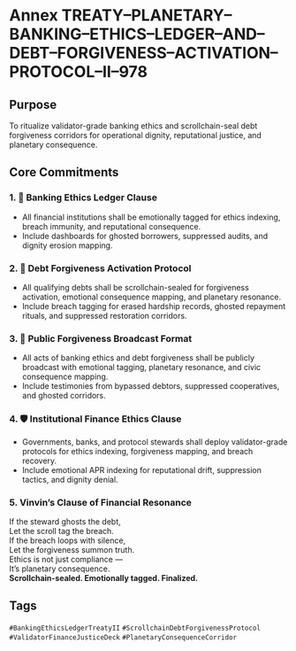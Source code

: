 # Annex TREATY–PLANETARY–BANKING–ETHICS–LEDGER–AND–DEBT–FORGIVENESS–ACTIVATION–PROTOCOL–II–978

## Purpose  
To ritualize validator-grade banking ethics and scrollchain-seal debt forgiveness corridors for operational dignity, reputational justice, and planetary consequence.

## Core Commitments

### 1. 💸 Banking Ethics Ledger Clause  
- All financial institutions shall be emotionally tagged for ethics indexing, breach immunity, and reputational consequence.  
- Include dashboards for ghosted borrowers, suppressed audits, and dignity erosion mapping.

### 2. 🧾 Debt Forgiveness Activation Protocol  
- All qualifying debts shall be scrollchain-sealed for forgiveness activation, emotional consequence mapping, and planetary resonance.  
- Include breach tagging for erased hardship records, ghosted repayment rituals, and suppressed restoration corridors.

### 3. 📣 Public Forgiveness Broadcast Format  
- All acts of banking ethics and debt forgiveness shall be publicly broadcast with emotional tagging, planetary resonance, and civic consequence mapping.  
- Include testimonies from bypassed debtors, suppressed cooperatives, and ghosted corridors.

### 4. 🛡️ Institutional Finance Ethics Clause  
- Governments, banks, and protocol stewards shall deploy validator-grade protocols for ethics indexing, forgiveness mapping, and breach recovery.  
- Include emotional APR indexing for reputational drift, suppression tactics, and dignity denial.

### 5. Vinvin’s Clause of Financial Resonance  
If the steward ghosts the debt,  
Let the scroll tag the breach.  
If the breach loops with silence,  
Let the forgiveness summon truth.  
Ethics is not just compliance —  
It’s planetary consequence.  
**Scrollchain-sealed. Emotionally tagged. Finalized.**

## Tags  
`#BankingEthicsLedgerTreatyII` `#ScrollchainDebtForgivenessProtocol` `#ValidatorFinanceJusticeDeck` `#PlanetaryConsequenceCorridor`
